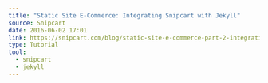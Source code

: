 ```yaml
---
title: "Static Site E-Commerce: Integrating Snipcart with Jekyll"
source: Snipcart
date: 2016-06-02 17:01
link: https://snipcart.com/blog/static-site-e-commerce-part-2-integrating-snipcart-with-jekyll
type: Tutorial
tool:
  - snipcart
  - jekyll
---
```

> 





